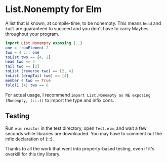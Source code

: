 # List.Nonempty for Elm

A list that is known, at compile-time, to be nonempty. This means `head` and `tail` are guaranteed to succeed and you don't have to carry Maybes throughout your program.

````elm
import List.Nonempty exposing (..)
one = fromElement 2
two = 4 ::: one
toList two == [4, 2]
head two == 4
tail two == [2]
toList (reverse two) == [2, 4]
toList (dropTail two) == [4]
member 4 two == True
foldl1 (+) two == 6
````

For actual usage, I recommend `import List.Nonempty as NE exposing (Nonempty, (:::))` to import the type and infix cons.

## Testing
Run `elm reactor` in the test directory, open `Test.elm`, and wait a few seconds while libraries are downloaded. You may have to comment out the infix declaration of (:::).

Thanks to all the work that went into property-based testing, even if it's overkill for this tiny library.
